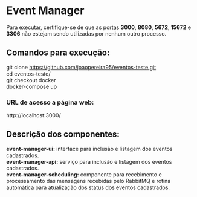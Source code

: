 # Event Manager

Para executar, certifique-se de que as portas **3000**, **8080**, **5672**, **15672** e **3306** não estejam sendo utilizadas por nenhum outro processo.

## Comandos para execução:
git clone https://github.com/joaopereira95/eventos-teste.git  
cd eventos-teste/  
git checkout docker  
docker-compose up  

### URL de acesso a página web: 
http://localhost:3000/

## Descrição dos componentes:
**event-manager-ui:** interface para inclusão e listagem dos eventos cadastrados.  
**event-manager-api:** serviço para inclusão e listagem dos eventos cadastrados.  
**event-manager-scheduling:** componente para recebimento e processamento das mensagens recebidas pelo RabbitMQ e rotina automática para atualização dos status dos eventos cadastrados.  

